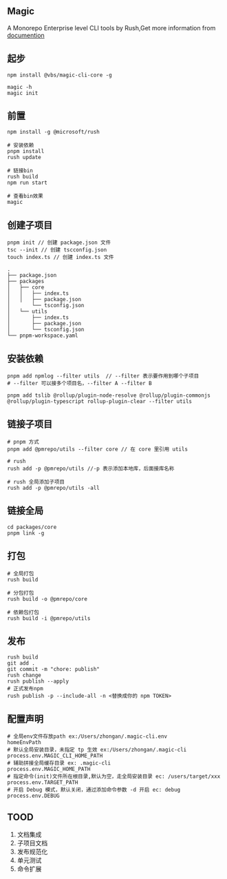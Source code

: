 ## Magic

A Monorepo Enterprise level CLI tools by Rush,Get more information from [documention](https://magic-cli.netlify.app/)

## 起步

```shell
npm install @vbs/magic-cli-core -g

magic -h
magic init
```

## 前置

```shell
npm install -g @microsoft/rush

# 安装依赖
pnpm install
rush update

# 链接bin
rush build 
npm run start

# 查看bin效果
magic
```

## 创建子项目

```shell
pnpm init // 创建 package.json 文件
tsc --init // 创建 tscconfig.json
touch index.ts // 创建 index.ts 文件
```

```shell
.
├── package.json
├── packages
│   ├── core
│   │   ├── index.ts
│   │   ├── package.json
│       └── tsconfig.json
│   └── utils
│       ├── index.ts
│       ├── package.json
│       └── tsconfig.json
└── pnpm-workspace.yaml
```

## 安装依赖

```shell
pnpm add npmlog --filter utils  // --filter 表示要作用到哪个子项目
# --filter 可以接多个项目名，--filter A --filter B

pnpm add tslib @rollup/plugin-node-resolve @rollup/plugin-commonjs @rollup/plugin-typescript rollup-plugin-clear --filter utils
```

## 链接子项目

```shell
# pnpm 方式
pnpm add @pmrepo/utils --filter core // 在 core 里引用 utils

# rush
rush add -p @pmrepo/utils //-p 表示添加本地库，后面接库名称

# rush 全局添加子项目
rush add -p @pmrepo/utils -all
```

## 链接全局

```shell
cd packages/core
pnpm link -g
```

## 打包

```shell
# 全局打包
rush build

# 分包打包
rush build -o @pmrepo/core

# 依赖包打包
rush build -i @pmrepo/utils
```


## 发布

```shell
rush build
git add .
git commit -m "chore: publish"
rush change
rush publish --apply
# 正式发布npm
rush publish -p --include-all -n <替换成你的 npm TOKEN>
```

## 配置声明

```shell
# 全局env文件存放path ex:/Users/zhongan/.magic-cli.env
homeEnvPath
# 默认全局安装目录，未指定 tp 生效 ex:/Users/zhongan/.magic-cli
process.env.MAGIC_CLI_HOME_PATH
# 辅助拼接全局缓存目录 ex: .magic-cli
process.env.MAGIC_HOME_PATH
# 指定命令(init)文件所在根目录,默认为空，走全局安装目录 ec: /users/target/xxx
process.env.TARGET_PATH
# 开启 Debug 模式，默认关闭，通过添加命令参数 -d 开启 ec: debug
process.env.DEBUG
```


## TOOD

1. 文档集成
2. 子项目文档
3. 发布规范化
4. 单元测试
5. 命令扩展
